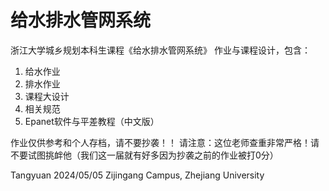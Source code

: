 # 给水排水管网系统
浙江大学城乡规划本科生课程《给水排水管网系统》 作业与课程设计，包含：
1. 给水作业
2. 排水作业
3. 课程大设计
4. 相关规范
5. Epanet软件与平差教程（中文版）

作业仅供参考和个人存档，请不要抄袭！！
请注意：这位老师查重非常严格！请不要试图挑衅他（我们这一届就有好多因为抄袭之前的作业被打0分）

Tangyuan
2024/05/05
Zijingang Campus, Zhejiang University
